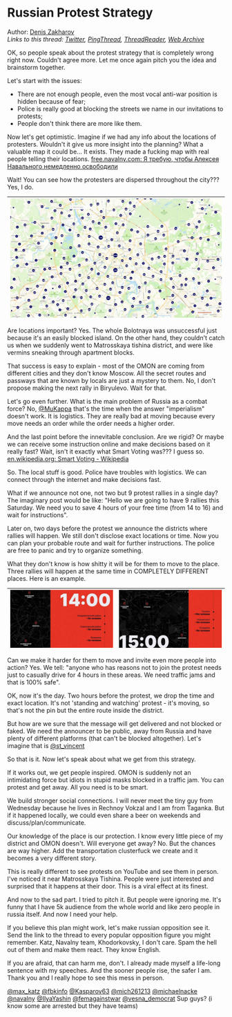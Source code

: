 # Russian Protest Strategy

Author: [Denis Zakharov](https://twitter.com/betelgeuse1922)  
*Links to this thread: [Twitter](https://twitter.com/betelgeuse1922/status/1573626581976743936), [PingThread](https://pingthread.com/thread/1573626581976743936), [ThreadReader](https://threadreaderapp.com/thread/1573626581976743936.html), [Web Archive](https://web.archive.org/web/*/https://twitter.com/betelgeuse1922/status/1573626581976743936)*

OK, so people speak about the protest strategy that is completely wrong right now. Couldn't agree more. Let me once again pitch you the idea and brainstorm together.

Let's start with the issues:
- There are not enough people, even the most vocal anti-war position is hidden because of fear;
- Police is really good at blocking the streets we name in our invitations to protests; 
- People don't think there are more like them.

Now let's get optimistic. Imagine if we had any info about the locations of protesters. Wouldn't it give us more insight into the planning? What a valuable map it could be... 
It exists. They made a fucking map with real people telling their locations.
[free.navalny.com: Я требую, чтобы Алексея Навального немедленно освободили](https://free.navalny.com/)

Wait! You can see how the protesters are dispersed throughout the city??? Yes, I do.

| [![](/media/1573626581976743936/3_1573629075582771202.jpg)](/media/1573626581976743936/3_1573629075582771202.jpg) |
| :-: |

Are locations important? Yes. The whole Bolotnaya was unsuccessful just because it's an easily blocked island. On the other hand, they couldn't catch us when we suddenly went to Matrosskaya tishina district, and were like vermins sneaking through apartment blocks.

That success is easy to explain - most of the OMON are coming from different cities and they don't know Moscow. All the secret routes and passways that are known by locals are just a mystery to them. No, I don't propose making the next rally in Biryulevo. Wait for that.

Let's go even further. What is the main problem of Russia as a combat force? No, [@MuKappa](https://twitter.com/MuKappa) that's the time when the answer "imperialism" doesn't work.  It is logistics. They are really bad at moving because every move needs an order while the order needs a higher order.

And the last point before the innevitable conclusion. Are we rigid? Or maybe we can receive some instruction online and make decisions based on it really fast? Wait, isn't it exactly what Smart Voting was??? I guess so.
[en.wikipedia.org: Smart Voting - Wikipedia](https://en.wikipedia.org/wiki/Smart_Voting)

So. The local stuff is good. Police have troubles with logistics. We can connect through the internet and make decisions fast.

What if we announce not one, not two but 9 protest rallies in a single day? The imaginary post would be like: "Hello we are going to have 9 rallies this Saturday. We need you to save 4 hours of your free time (from 14 to 16) and wait for instructions".

Later on, two days before the protest we announce the districts where rallies will happen. We still don't disclose exact locations or time. Now you can plan your probable route and wait for further instructions. The police are free to panic and try to organize something.

What they don't know is how shitty it will be for them to move to the place. Three rallies will happen at the same time in COMPLETELY DIFFERENT places. Here is an example.

| [![](/media/1573626581976743936/3_1573636717919215618.jpg)](/media/1573626581976743936/3_1573636717919215618.jpg) | [![](/media/1573626581976743936/3_1573636702123474944.jpg)](/media/1573626581976743936/3_1573636702123474944.jpg) |
| :-: | :-: |

Can we make it harder for them to move and invite even more people into action? Yes. We tell: "anyone who has reasons not to join the protest needs just to casually drive for 4 hours in these areas. We need traffic jams and that is 100% safe".

OK, now it's the day. Two hours before the protest, we drop the time and exact location. It's not 'standing and watching' protest - it's moving, so that's not the pin but the entire route inside the district.

But how are we sure that the message will get delivered and not blocked or faked. We need the announcer to be public, away from Russia and have plenty of different platforms (that can't be blocked altogether). Let's imagine that is [@st_vincent](https://twitter.com/st_vincent)

So that is it. Now let's speak about what we get from this strategy.

If it works out, we get people inspired. OMON is suddenly not an intimidating force but idiots in stupid masks blocked in a traffic jam. You can protest and get away. All you need is to be smart.

We build stronger social connections. I will never meet the tiny guy from Wednesday because he lives in Rechnoy Vokzal and I am from Taganka. But if it happened locally, we could even share a beer on weekends and discuss/plan/communicate.

Our knowledge of the place is our protection. I know every little piece of my district and OMON doesn't. Will everyone get away? No. But the chances are way higher. Add the transportation clusterfuck we create and it becomes a very different story.

This is really different to see protests on YouTube and see them in person. I've noticed it near Matrosskaya Tishina. People were just interested and surprised that it happens at their door. This is a viral effect at its finest.

And now to the sad part. I tried to pitch it. But people were ignoring me. It's funny that I have 5k audience from the whole world and like zero people in russia itself. And now I need your help.

If you believe this plan might work, let's make russian opposition see it. Send the link to the thread to every popular opposition figure you might remember. Katz, Navalny team, Khodorkovsky, I don't care. Spam the hell out of them and make them react. They know English.

If you are afraid, that can harm me, don't. I already made myself a life-long sentence with my speeches. And the sooner people rise, the safer I am. Thank you and I really hope to see this mess in person.

[@max_katz](https://twitter.com/max_katz) [@fbkinfo](https://twitter.com/fbkinfo) [@Kasparov63](https://twitter.com/Kasparov63) [@mich261213](https://twitter.com/mich261213) [@michaelnacke](https://twitter.com/michaelnacke) [@navalny](https://twitter.com/navalny) [@IlyaYashin](https://twitter.com/IlyaYashin) [@femagainstwar](https://twitter.com/femagainstwar) [@vesna_democrat](https://twitter.com/vesna_democrat)
Sup guys?  (i know some are arrested but they have teams)
